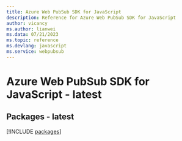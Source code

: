 ```yaml
---
title: Azure Web PubSub SDK for JavaScript
description: Reference for Azure Web PubSub SDK for JavaScript
author: vicancy
ms.author: lianwei
ms.data: 07/21/2023
ms.topic: reference
ms.devlang: javascript
ms.service: webpubsub
---
```

# Azure Web PubSub SDK for JavaScript - latest
## Packages - latest
[!INCLUDE [packages](web-pubsub-index.md)]